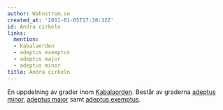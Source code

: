```yaml
---
author: Wahnstrom.se
created_at: '2011-01-05T17:38:32Z'
id: Andra cirkeln
links:
  mention:
  - Kabalaorden
  - adeptus exemptus
  - adeptus major
  - adeptus minor
title: Andra cirkeln
---
```


En uppdelning av grader inom [Kabalaorden]. Består av graderna [adeptus minor], [adeptus major] samt
[adeptus exemptus].

  [Kabalaorden]: Kabalaorden
  [adeptus minor]: adeptus_minor
  [adeptus major]: adeptus_major
  [adeptus exemptus]: adeptus_exemptus